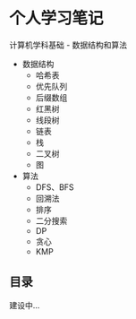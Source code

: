 # 个人学习笔记

计算机学科基础 - 数据结构和算法

- 数据结构
  - 哈希表
  - 优先队列
  - 后缀数组
  - 红黑树
  - 线段树
  - 链表
  - 栈
  - 二叉树
  - 图
- 算法
  - DFS、BFS
  - 回溯法
  - 排序
  - 二分搜索
  - DP
  - 贪心
  - KMP

## 目录

建设中...


